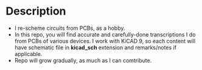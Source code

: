 # Description
- I re-scheme circuits from PCBs, as a hobby.
- In this repo, you will find accurate and carefully-done transcriptions I do from PCBs of various devices. I work with KiCAD 9, so each content will have schematic file in **kicad_sch** extension and remarks/notes if applicable.
- Repo will grow gradually, as much as I can comtribute.
